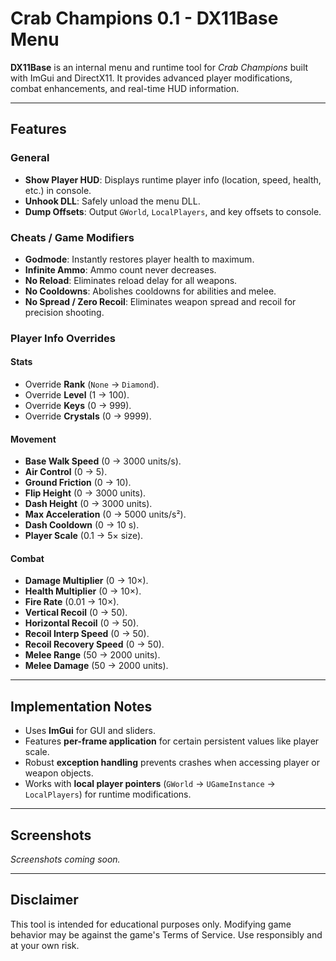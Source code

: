 # Crab Champions 0.1 - DX11Base Menu

**DX11Base** is an internal menu and runtime tool for *Crab Champions* built with ImGui and DirectX11. It provides advanced player modifications, combat enhancements, and real-time HUD information.  

---

## Features

### General
- **Show Player HUD**: Displays runtime player info (location, speed, health, etc.) in console.
- **Unhook DLL**: Safely unload the menu DLL.
- **Dump Offsets**: Output `GWorld`, `LocalPlayers`, and key offsets to console.

### Cheats / Game Modifiers
- **Godmode**: Instantly restores player health to maximum.
- **Infinite Ammo**: Ammo count never decreases.
- **No Reload**: Eliminates reload delay for all weapons.
- **No Cooldowns**: Abolishes cooldowns for abilities and melee.
- **No Spread / Zero Recoil**: Eliminates weapon spread and recoil for precision shooting.

### Player Info Overrides

#### Stats
- Override **Rank** (`None` → `Diamond`).
- Override **Level** (1 → 100).
- Override **Keys** (0 → 999).
- Override **Crystals** (0 → 9999).

#### Movement
- **Base Walk Speed** (0 → 3000 units/s).
- **Air Control** (0 → 5).
- **Ground Friction** (0 → 10).
- **Flip Height** (0 → 3000 units).
- **Dash Height** (0 → 3000 units).
- **Max Acceleration** (0 → 5000 units/s²).
- **Dash Cooldown** (0 → 10 s).
- **Player Scale** (0.1 → 5× size).

#### Combat
- **Damage Multiplier** (0 → 10×).
- **Health Multiplier** (0 → 10×).
- **Fire Rate** (0.01 → 10×).
- **Vertical Recoil** (0 → 50).
- **Horizontal Recoil** (0 → 50).
- **Recoil Interp Speed** (0 → 50).
- **Recoil Recovery Speed** (0 → 50).
- **Melee Range** (50 → 2000 units).
- **Melee Damage** (50 → 2000 units).

---

## Implementation Notes

- Uses **ImGui** for GUI and sliders.
- Features **per-frame application** for certain persistent values like player scale.
- Robust **exception handling** prevents crashes when accessing player or weapon objects.
- Works with **local player pointers** (`GWorld` → `UGameInstance` → `LocalPlayers`) for runtime modifications.

---

## Screenshots

*Screenshots coming soon.*

---

## Disclaimer

This tool is intended for educational purposes only. Modifying game behavior may be against the game's Terms of Service. Use responsibly and at your own risk.
